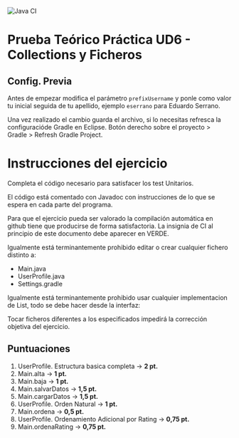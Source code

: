 ![Java CI](../../workflows/Java%20CI/badge.svg)

# Prueba Te&oacute;rico Pr&aacute;ctica UD6 - Collections y Ficheros

## Config. Previa

Antes de empezar modifica el par&aacute;metro `prefixUsername` y ponle como valor tu inicial seguida de tu apellido, ejemplo `eserrano` para Eduardo Serrano.

Una vez realizado el cambio guarda el archivo, si lo necesitas refresca la configuraci&oacute;de Gradle en Eclipse. 
Bot&oacute;n derecho sobre el proyecto > Gradle > Refresh Gradle Project.

# Instrucciones del ejercicio
Completa el c&oacute;digo necesario para satisfacer los test Unitarios.

El c&oacute;digo est&aacute; comentado con Javadoc con instrucciones de lo
que se espera en cada parte del programa.

Para que el ejercicio pueda ser valorado la compilaci&oacute;n autom&aacute;tica en github tiene que producirse de forma satisfactoria. La insignia de CI al principio de este documento debe aparecer en VERDE.

Igualmente est&aacute; terminantemente prohibido editar o crear cualquier fichero distinto a:
- Main.java
- UserProfile.java
- Settings.gradle

Igualmente est&aacute; terminantemente prohibido usar cualquier implementacion de List, todo se debe hacer desde la interfaz:

Tocar ficheros diferentes a los especificados impedir&aacute; la correcci&oacute;n objetiva del ejercicio.

## Puntuaciones
1. UserProfile. Estructura basica completa -> **2 pt.**
2. Main.alta -> **1 pt.**
3. Main.baja -> **1 pt.**
4. Main.salvarDatos -> **1,5 pt.**
5. Main.cargarDatos -> **1,5 pt.**
6. UserProfile. Orden Natural -> **1 pt.**
7. Main.ordena -> **0,5 pt.**
8. UserProfile. Ordenamiento Adicional por Rating -> **0,75 pt.**
9. Main.ordenaRating -> **0,75 pt.**